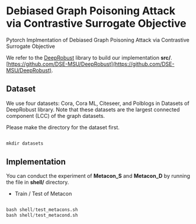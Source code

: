 # Debiased Graph Poisoning Attack via Contrastive Surrogate Objective
Pytorch Implmentation of Debiased Graph Poisoning Attack via Contrastive Surrogate Objective

We refer to the <ins>DeepRobust</ins> library to build our implementation **src/**. [https://github.com/DSE-MSU/DeepRobust](https://github.com/DSE-MSU/DeepRobust).

## Dataset
We use four datasets: Cora, Cora ML, Citeseer, and Polblogs in Datasets of DeepRobust library.
Note that these datasets are the largest connected component (LCC) of the graph datasets. 

Please make the directory for the dataset first.

``` python  

mkdir datasets

```  

## Implementation  

You can conduct the experiment of **Metacon_S** and **Metacon_D** by running the file in **shell/** directory.

* Train / Test of Metacon
``` python  

bash shell/test_metacons.sh  
bash shell/test_metacond.sh  

```  



